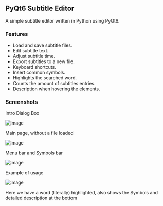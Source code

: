 ## PyQt6 Subtitle Editor

A simple subtitle editor written in Python using PyQt6.

### Features

- Load and save subtitle files.
- Edit subtitle text.
- Adjust subtitle time.
- Export subtitles to a new file.
- Keyboard shortcuts.
- Insert common symbols.
- Highlights the searched word.
- Counts the amount of subtitles entries.
- Description when hovering the elements.

### Screenshots
Intro Dialog Box

![image](https://github.com/user-attachments/assets/6229f439-b567-4086-89b1-a995499d8b43)

Main page, without a file loaded

![image](https://github.com/user-attachments/assets/a6434023-bcb4-48e9-9800-8a41b51adb49)

Menu bar and Symbols bar

![image](https://github.com/user-attachments/assets/bd2a5de0-1307-4f64-b988-098c273bb392)

Example of usage

![image](https://github.com/user-attachments/assets/1925173a-6942-4867-a97b-3ff66a4649e6)

Here we have a word (literally) highlighted, also shows the Symbols and detailed description at the bottom
